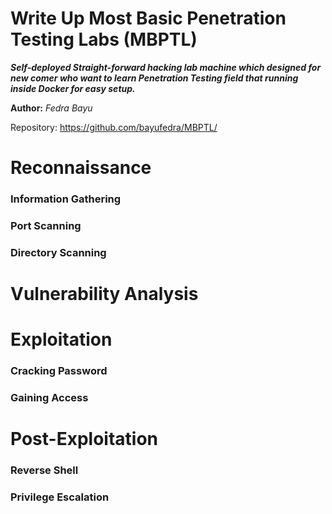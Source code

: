 Write Up Most Basic Penetration Testing Labs (MBPTL)
==============
***Self-deployed Straight-forward hacking lab machine which designed for new comer who want to learn Penetration Testing field that running inside Docker for easy setup.***

**Author:** *Fedra Bayu*

Repository: https://github.com/bayufedra/MBPTL/

# Reconnaissance
### Information Gathering
### Port Scanning
### Directory Scanning

# Vulnerability Analysis

# Exploitation
### 
### Cracking Password
### Gaining Access

# Post-Exploitation
### Reverse Shell
### Privilege Escalation
